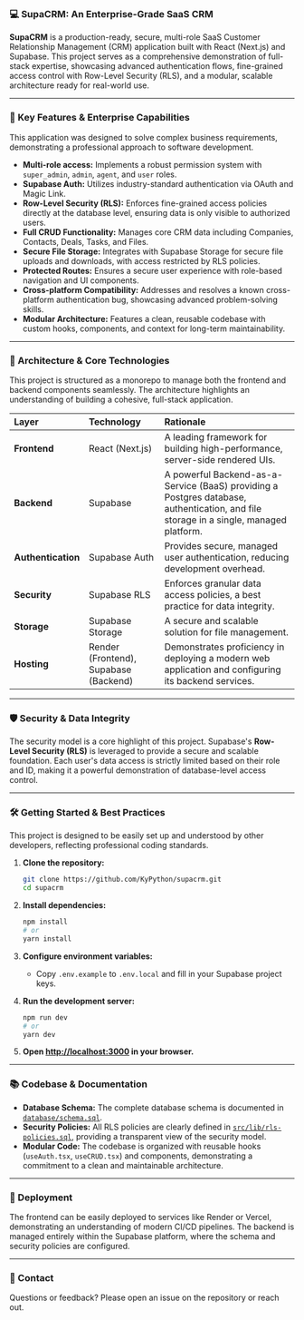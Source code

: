 ### 💻 SupaCRM: An Enterprise-Grade SaaS CRM

**SupaCRM** is a production-ready, secure, multi-role SaaS Customer Relationship Management (CRM) application built with React (Next.js) and Supabase. This project serves as a comprehensive demonstration of full-stack expertise, showcasing advanced authentication flows, fine-grained access control with Row-Level Security (RLS), and a modular, scalable architecture ready for real-world use.

---

### **🚀 Key Features & Enterprise Capabilities**

This application was designed to solve complex business requirements, demonstrating a professional approach to software development.

- **Multi-role access:** Implements a robust permission system with `super_admin`, `admin`, `agent`, and `user` roles.
- **Supabase Auth:** Utilizes industry-standard authentication via OAuth and Magic Link.
- **Row-Level Security (RLS):** Enforces fine-grained access policies directly at the database level, ensuring data is only visible to authorized users.
- **Full CRUD Functionality:** Manages core CRM data including Companies, Contacts, Deals, Tasks, and Files.
- **Secure File Storage:** Integrates with Supabase Storage for secure file uploads and downloads, with access restricted by RLS policies.
- **Protected Routes:** Ensures a secure user experience with role-based navigation and UI components.
- **Cross-platform Compatibility:** Addresses and resolves a known cross-platform authentication bug, showcasing advanced problem-solving skills.
- **Modular Architecture:** Features a clean, reusable codebase with custom hooks, components, and context for long-term maintainability.

---

### **🧱 Architecture & Core Technologies**

This project is structured as a monorepo to manage both the frontend and backend components seamlessly. The architecture highlights an understanding of building a cohesive, full-stack application.

| Layer              | Technology                            | Rationale                                                                                                                             |
| :----------------- | :------------------------------------ | :------------------------------------------------------------------------------------------------------------------------------------ |
| **Frontend**       | React (Next.js)                       | A leading framework for building high-performance, server-side rendered UIs.                                                          |
| **Backend**        | Supabase                              | A powerful Backend-as-a-Service (BaaS) providing a Postgres database, authentication, and file storage in a single, managed platform. |
| **Authentication** | Supabase Auth                         | Provides secure, managed user authentication, reducing development overhead.                                                          |
| **Security**       | Supabase RLS                          | Enforces granular data access policies, a best practice for data integrity.                                                           |
| **Storage**        | Supabase Storage                      | A secure and scalable solution for file management.                                                                                   |
| **Hosting**        | Render (Frontend), Supabase (Backend) | Demonstrates proficiency in deploying a modern web application and configuring its backend services.                                  |

---

### **🛡️ Security & Data Integrity**

The security model is a core highlight of this project. Supabase's **Row-Level Security (RLS)** is leveraged to provide a secure and scalable foundation. Each user's data access is strictly limited based on their role and ID, making it a powerful demonstration of database-level access control.

---

### **🛠️ Getting Started & Best Practices**

This project is designed to be easily set up and understood by other developers, reflecting professional coding standards.

1.  **Clone the repository:**

    ```sh
    git clone https://github.com/KyPython/supacrm.git
    cd supacrm
    ```

2.  **Install dependencies:**

    ```sh
    npm install
    # or
    yarn install
    ```

3.  **Configure environment variables:**

    - Copy `.env.example` to `.env.local` and fill in your Supabase project keys.

4.  **Run the development server:**

    ```sh
    npm run dev
    # or
    yarn dev
    ```

5.  **Open [http://localhost:3000](https://www.google.com/search?q=http://localhost:3000) in your browser.**

---

### **📚 Codebase & Documentation**

- **Database Schema:** The complete database schema is documented in [`database/schema.sql`](https://www.google.com/search?q=database/schema.sql).
- **Security Policies:** All RLS policies are clearly defined in [`src/lib/rls-policies.sql`](https://www.google.com/search?q=src/lib/rls-policies.sql), providing a transparent view of the security model.
- **Modular Code:** The codebase is organized with reusable hooks (`useAuth.tsx`, `useCRUD.tsx`) and components, demonstrating a commitment to a clean and maintainable architecture.

---

### **🚢 Deployment**

The frontend can be easily deployed to services like Render or Vercel, demonstrating an understanding of modern CI/CD pipelines. The backend is managed entirely within the Supabase platform, where the schema and security policies are configured.

---

### **📧 Contact**

Questions or feedback? Please open an issue on the repository or reach out.
